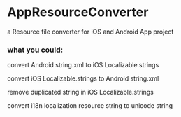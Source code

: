 # AppResourceConverter
a Resource file converter for iOS and Android App project


### what you could:

convert Android string.xml to iOS Localizable.strings

convert iOS Localizable.strings to Android string.xml

remove duplicated string in iOS Localizable.strings

convert i18n localization resource string to unicode string
